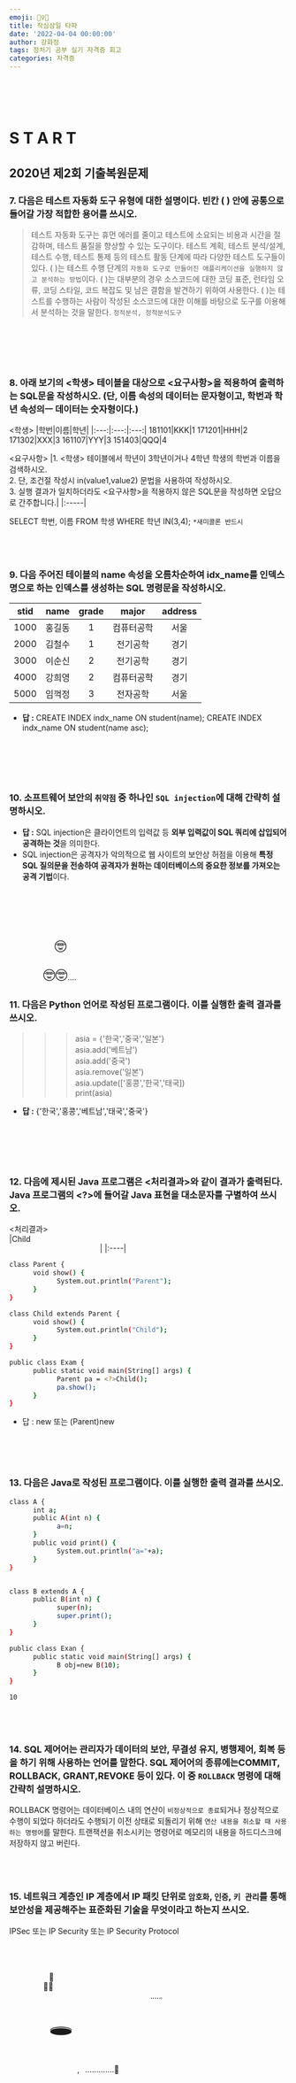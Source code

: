 ```yaml
---
emoji: 🤸‍♀️💭
title: 작심삼일 타파
date: '2022-04-04 00:00:00'
author: 강화정
tags: 정처기 공부 실기 자격증 회고
categories: 자격증
---
```

<br/>
<br/>
<br/>

#  S T A R T
## 2020년 제2회 기출복원문제
### 7. 다음은 테스트 자동화 도구 유형에 대한 설명이다. 빈칸 (  ) 안에 공통으로 들어갈 가장 적합한 용어를 쓰시오.<br/>
> 테스트 자동화 도구는 휴먼 에러를 줄이고 테스트에 소요되는 비용과 시간을 절감하며, 테스트 품질을 향상할 수 있는 도구이다.
> 테스트 계획, 테스트 분석/설계, 테스트 수행, 테스트 통제 등의 테스트 활동 단계에 따라 다양한 테스트 도구들이 있다.
> (   )는 테스트 수행 단계의 `자동화 도구로 만들어진 애플리케이션을 실행하지 않고 분석하는 방법`이다.
> (   )는 대부분의 경우 소스코드에 대한 코딩 표준, 런타임 오류, 코딩 스타일, 코드 복잡도 및 남은 결함을 발견하기 위하여 사용한다.
> (   )는 테스트를 수행하는 사람이 작성된 소스코드에 대한 이해를 바탕으로 도구를 이용해서 분석하는 것을 말한다.
`정적분석, 정적분석도구`
<br/>
<br/>
<br/>
<br/>

### 8. 아래 보기의 <학생> 테이블을 대상으로 <요구사항>을 적용하여 출력하는 SQL문을 작성하시오. (단, 이름 속성의 데이터는 문자형이고, 학번과 학년 속성의ㅡ 데이터는 숫자형이다.)
<학생>
|학번|이름|학년|
|:---:|:---:|:---:|
181101|KKK|1
171201|HHH|2
171302|XXX|3
161107|YYY|3
151403|QQQ|4

<요구사항>
|1. <학생> 테이블에서 학년이 3학년이거나 4학년 학생의 학번과 이름을 검색하시오. <br/>2. 단, 조건절 작성시 in(value1,value2) 문법을 사용하여 작성하시오. <br/>3. 실행 결과가 일치하더라도 <요구사항>을 적용하지 않은 SQL문을 작성하면 오답으로 간주합니다.|
|:-----|

SELECT 학번, 이름 FROM 학생 WHERE 학년 IN(3,4); `*새미콜론 반드시`
<br/>
<br/>
<br/>
<br/>

### 9. 다음 주어진 <student> 테이블의 name 속성을 오름차순하여 idx_name를 인덱스명으로 하는 인덱스를 생성하는 SQL 명령문을 작성하시오.

|stid|name|grade|major|address|
|:---:|:---:|:---:|:---:|:---:|
1000|홍길동|1|컴퓨터공학|서울
2000|김철수|1|전기공학|경기
3000|이순신|2|전기공학|경기
4000|강희영|2|컴퓨터공학|경기
5000|임꺽정|3|전자공학|서울

- **답 :** CREATE INDEX indx_name ON student(name);
CREATE INDEX indx_name ON student(name asc); 
<br/>
<br/>
<br/>
<br/>

### 10. 소프트웨어 보안의 `취약점` 중 하나인 `SQL injection`에 대해 간략히 설명하시오.
- **답 :** SQL injection은 클라이언트의 입력값 등 **외부 입력값이 SQL 쿼리에 삽입되어 공격하는 것**을 의미한다.
- SQL injection은 공격자가 악의적으로 웹 사이트의 보안상 허점을 이용해 **특정 SQL 질의문을 전송하여 공격자가 원하는 데이터베이스의 중요한 정보를 가져오는 공격 기법**이다.


<br/>
<br/>
<br/>
<br/>
⠀⠀⠀⠀⠀⠀⠀⠀⠀⠀⠀⠀⠀⠀⠀⠀⠀⠀⠀⠀⠀⠀⠀⠀⠀⠀⠀⠀⠀⠀⠀⠀⠀⠀⠀⠀⠀⠀⠀⠀⠀⠀⠀⠀⠀⠀⠀⠀⠀⠀⠀⠀⠀⠀⠀⠀⠀<span style="font-size:200%">🤓</span><br/>
⠀⠀⠀⠀⠀⠀⠀⠀⠀⠀⠀⠀⠀⠀⠀⠀⠀⠀⠀⠀⠀⠀⠀⠀⠀⠀⠀⠀⠀⠀⠀⠀⠀⠀⠀⠀⠀⠀⠀⠀⠀⠀⠀⠀⠀⠀⠀⠀⠀⠀⠀⠀⠀⠀⠀<span style="font-size:200%">🤓🤓</span>....<br/>

### 11. 다음은 Python 언어로 작성된 프로그램이다. 이를 실행한 출력 결과를 쓰시오.

>>>asia = {'한국','중국','일본'} <br/>
>>>asia.add('베트남')<br/>
>>>asia.add('중국')<br/>
>>>asia.remove('일본')<br/>
>>>asia.update(['홍콩','한국','태국])<br/>
>>>print(asia)

- **답 :** {'한국','홍콩','베트남','태국','중국'}
<br/>
<br/>
<br/>
<br/>

### 12. 다음에 제시된 Java 프로그램은 <처리결과>와 같이 결과가 출력된다. Java 프로그램의 <?>에 들어갈 Java 표현을 대소문자를 구별하여 쓰시오.
<처리결과>
|Child⠀⠀⠀⠀⠀⠀⠀⠀⠀⠀⠀⠀⠀⠀⠀⠀⠀⠀⠀⠀⠀⠀⠀⠀⠀⠀⠀⠀⠀⠀⠀⠀⠀⠀⠀⠀⠀⠀⠀⠀⠀⠀⠀⠀⠀⠀⠀⠀⠀⠀⠀⠀⠀⠀⠀⠀⠀⠀⠀⠀⠀|
|:----|

``` bash
class Parent {
      void show() {
            System.out.println("Parent");
      }
}

class Child extends Parent {
      void show() {
            System.out.println("Child");
      }
}

public class Exam {
      public static void main(String[] args) {
            Parent pa = <?>Child();
            pa.show();
      }
}
```
- 답 : new 또는 (Parent)new
<br/>
<br/>
<br/>

### 13. 다음은 Java로 작성된 프로그램이다. 이를 실행한 출력 결과를 쓰시오.
``` bash
class A {
      int a;
      public A(int n) {
            a=n;
      }
      public void print() {
            System.out.println("a="+a);
      }
}


class B extends A {
      public B(int n) {
            super(n);
            super.print();
      }
}

public class Exan {
      public static void main(String[] args) {
            B obj=new B(10);
      }
}
```
`10`
<br/>
<br/>
<br/>
<br/>

### 14. SQL 제어어는 관리자가 데이터의 보안, 무결성 유지, 병행제어, 회복 등을 하기 위해 사용하는 언어를 말한다. SQL 제어어의 종류에는COMMIT, ROLLBACK, GRANT,REVOKE 등이 있다. 이 중 `ROLLBACK` 명령에 대해 간략히 설명하시오.
ROLLBACK 명령어는 데이터베이스 내의 연산이 `비정상적으로 종료`되거나 정상적으로 수행이 되었다 하더라도 수행되기 이전 상태로 되돌리기 위해 `연산 내용을 취소할 때 사용하는 명령어`를 말한다. 트랜잭션을 취소시키는 명령어로 메모리의 내용을 하드디스크에 저장하지 않고 버린다.
<br/>
<br/>
<br/>
<br/>

### 15. 네트워크 계층인 IP 계층에서 IP 패킷 단위로 `암호화`, `인증`, `키 관리`를 통해 보안성을 제공해주는 표준화된 기술을 무엇이라고 하는지 쓰시오.
IPSec 또는 IP Security 또는 IP Security Protocol
<br/>
<br/>
<br/>
<br/>


⠀⠀⠀⠀⠀⠀⠀💬<br/>
⠀⠀⠀⠀⠀⠀‍🧍‍♀️<br/>
⠀⠀⠀⠀⠀⠀‍⠀⠀⠀⠀⠀⠀⠀⠀⠀⠀⠀⠀⠀⠀⠀⠀⠀⠀⠀<span style="font-size:20%">🐈</span>....<span style="font-size:20%">💨</span><br/>

⠀⠀⠀⠀⠀⠀⠀<span style="font-size:300%">🕳</span><br/>

⠀⠀⠀⠀⠀⠀⠀⠀⠀⠀⠀⠀⠀⠀⠀⠀⠀⠀⠀⠀⠀⠀⠀⠀⠀⠀⠀⠀⠀⠀⠀⠀⠀⠀⠀⠀⠀⠀⠀⠀⠀⠀⠀⠀⠀⠀⠀⠀⠀⠀⠀⠀⠀⠀⠀⠀⠀⠀⠀⠀⠀,⠀.............🐌
```toc

```
